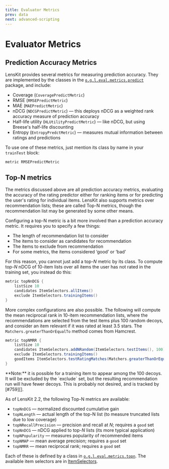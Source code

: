 ```yaml
---
title: Evaluator Metrics
prev: data
next: advanced-scripting
---
```


# Evaluator Metrics

## Prediction Accuracy Metrics

[predict]: /apidocs/org/grouplens/lenskit/eval/metrics/predict/package-summary.html

LensKit provides several metrics for measuring prediction accuracy. They are implemented by the classes in the [`o.g.l.eval.metrics.predict`][predict] package, and include:

- Coverage (`CoveragePredictMetric`)
- RMSE (`RMSEPredictMetric`)
- MAE (`MAEPredictMetric`)
- nDCG (`NDCGPredictMetric`) — this deploys nDCG as a weighted rank accuracy measure of prediction accuracy
- Half-life utility (`HLUtilityPredictMetric`) — like nDCG, but using Breese's half-life discounting
- Entropy (`EntropyPredctMetric`) — measures mutual information between ratings and predictions

To use one of these metrics, just mention its class by name in your `trainTest` block:

~~~
metric RMSEPredictMetric
~~~

## Top-N metrics

The metrics discussed above are all prediction accuracy metrics, evaluating the accuracy of the rating predictor either for ranking items or for predicting the user's rating for individual items.  LensKit also supports metrics over recommendation lists; these are called Top-N metrics, though the recommendation list may be generated by some other means.

Configuring a top-N metric is a bit more involved than a prediction accuracy metric.  It requires you to specify a few things:

-   The length of recommendation list to consider
-   The items to consider as candidates for recommendation
-   The items to exclude from recommendation
-   For some metrics, the items considered ‘good’ or ‘bad’

For this reason, you cannot just add a top-*N* metric by its class.  To compute top-*N* nDCG of 10-item lists over all items the user has not rated in the training set, you instead do this:

~~~groovy
metric topNnDCG {
    listSize 10
    candidates ItemSelectors.allItems()
    exclude ItemSelectors.trainingItems()
}
~~~

More complex configurations are also possible.  The following will compute the mean reciprocal rank
in 10-item recommendation lists, where the recommendations are selected from the test items plus 100
random decoys, and consider an item relevant if it was rated at least 3.5 stars.  The `Matchers.greaterThanOrEqualTo` method comes from Hamcrest.

~~~groovy
metric topNMRR {
    listSize 10
    candidates ItemSelectors.addNRandom(ItemSelectors.testItems(), 100)
    exclude ItemSelectors.trainingItems()
    goodItems ItemSelectors.testRatingMatches(Matchers.greaterThanOrEqualTo(3.5d))
}
~~~

<div class="alert-box warning" markdown="1">
**Note:** it is possible for a training item to appear among the 100 decoys. It will be excluded by the `exclude` set, but the resulting recommendation run will have fewer decoys.  This is probably not desired, and is tracked by [#759][].
</div>

[#759]: https://github.com/lenskit/lenskit/issues/759

As of LensKit 2.2, the following Top-N metrics are available:

-   `topNnDCG` — normalized discounted cumulative gain
-   `topNLength` — actual length of the top-N list (to measure truncated lists due to low coverage)
-   `topNRecallPrecision` — precision and recall at *N*; requires a `good` set
-   `topNnDCG` — nDCG applied to top-*N* lists (its more typical application)
-   `topNPopularity` — measures popularity of recommended items
-   `topNMAP` — mean average precision; requires a `good` set
-   `topNMRR` — mean reciprocal rank; requires a `good` set

Each of these is defined by a class in [`o.g.l.eval.metrics.topn`][topn].  The available item selectors are in [ItemSelectors][].

[topn]: /apidocs/org/grouplens/lenskit/eval/metrics/topn/package-summary.html
[ItemSelectors]: /apidocs/org/grouplens/lenskit/eval/metrics/topn/ItemSelectors.html

